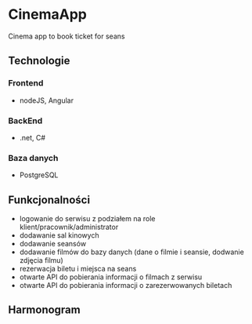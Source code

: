 # CinemaApp
Cinema app to book ticket for seans

## Technologie
### Frontend
- nodeJS, Angular

### BackEnd
- .net, C#

### Baza danych
- PostgreSQL

## Funkcjonalności
- logowanie do serwisu z podziałem na role klient/pracownik/administrator
- dodawanie sal kinowych
- dodawanie seansów
- dodawanie filmów do bazy danych (dane o filmie i seansie, dodwanie zdjęcia filmu) 
- rezerwacja biletu i miejsca na seans
- otwarte API do pobierania informacji o filmach z serwisu
- otwarte API do pobierania informacji o zarezerwowanych biletach 

## Harmonogram

